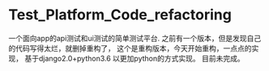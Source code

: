 # Test_Platform_Code_refactoring

一个面向app的api测试和ui测试的简单测试平台.
之前有一个版本，但是发现自己的代码写得太烂，就删掉重构了，
这个是重构版本，今天开始重构，一点点的实现，
基于django2.0+python3.6
以更加python的方式实现。
目前未完成。

